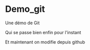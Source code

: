 # Demo_git
Une démo de Git

Qui se passe bien enfin pour l'instant

Et maintenant on modifie depuis github
